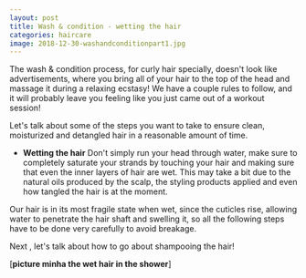 ```yaml
---
layout: post
title: Wash & condition - wetting the hair
categories: haircare
image: 2018-12-30-washandconditionpart1.jpg
---
```


The wash & condition process, for curly hair specially, doesn't look like advertisements, where you bring all of your hair to the top of the head and massage it during a relaxing ecstasy! We have a couple rules to follow, and it will probably leave you feeling like you just came out of a workout session! 

Let's talk about some of the steps you want to take to ensure clean, moisturized and detangled hair in a reasonable amount of time.

<!--more-->
* **Wetting the hair** 
Don't simply run your head through water, make sure to completely saturate your strands by touching your hair and making sure that even the inner layers of hair are wet. This may take a bit due to the natural oils produced by the scalp, the styling products applied and even how tangled the hair is at the moment. 

Our hair is in its most fragile state when wet, since the cuticles rise, allowing water to penetrate the hair shaft and swelling it, so all the following steps have to be done very carefully to avoid breakage.

Next <!--[**link**]-->, let's talk about how to go about shampooing the hair!

<!--insert picture-->
[**picture minha the wet hair in the shower**]

